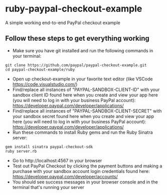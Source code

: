 # ruby-paypal-checkout-example

A simple working end-to-end PayPal checkout example

## Follow these steps to get everything working

- Make sure you have git installed and run the following commands in your terminal:

```
git clone https://github.com/paypal/paypal-checkout-example.git
cd paypal-checkout-example/ruby
```

- Open up checkout-example in your favorite text editor (like VSCode https://code.visualstudio.com/)
- Find/replace all instances of "PAYPAL-SANDBOX-CLIENT-ID" with your sandbox client ID found here when you create and view your app here (you will need to log in with your business PayPal account): https://developer.paypal.com/developer/applications/
- Find/replace all instances of "PAYPAL-SANDBOX-CLIENT-SECRET" with your sandbox secret found here when you create and view your app here (you will need to log in with your business PayPal account): https://developer.paypal.com/developer/applications/
- Run these commands to install Ruby gems and run the Ruby Sinatra server:

```
gem install sinatra paypal-checkout-sdk
ruby server.rb
```

- Go to http://localhost:4567 in your browser
- Test out PayPal Checkout by clicking the payment buttons and making a purchase with your sandbox account login credentials found here: https://developer.paypal.com/developer/accounts/
- You should see success messages in your browser console and in the terminal that's running your server
